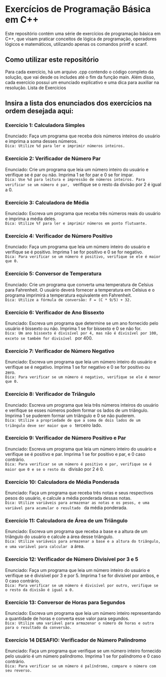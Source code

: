 # Exercícios de Programação Básica em C++

Este repositório contém uma série de exercícios de programação básica em C++, que visam praticar conceitos de lógica de programação, operadores lógicos e matemáticos, utilizando apenas os comandos printf e scanf.

## Como utilizar este repositório

Para cada exercício, há um arquivo .cpp contendo o código completo da solução, que vai desde os includes até o fim da função main. Além disso, cada exercício possui um enunciado explicativo e uma dica para auxiliar na resolução.
Lista de Exercícios

## Insira a lista dos enunciados dos exercícios na ordem desejada aqui:

### Exercício 1: Calculadora Simples 
Enunciado: Faça um programa que receba dois números inteiros do usuário e imprima a soma desses números. \
``` Dica: Utilize %d para ler e imprimir números inteiros. ``` 

### Exercício 2: Verificador de Número Par 
Enunciado: Crie um programa que leia um número inteiro do usuário e verifique se é par ou não. Imprima 1 se for par e 0 se for ímpar. \
``` Dica: Use %d para leitura e impressão de números inteiros. Para verificar se um número é par,  ``` 
verifique se o resto da divisão por 2 é igual a 0.
### Exercício 3: Calculadora de Média 
Enunciado: Escreva um programa que receba três números reais do usuário e imprima a média deles. \
``` Dica: Utilize %f para ler e imprimir números em ponto flutuante. ``` 

### Exercício 4: Verificador de Número Positivo 
Enunciado: Faça um programa que leia um número inteiro do usuário e verifique se é positivo. Imprima 1 se for positivo e 0 se for negativo. \
``` Dica: Para verificar se um número é positivo, verifique se ele é maior que 0. ``` 

### Exercício 5: Conversor de Temperatura 
Enunciado: Crie um programa que converta uma temperatura de Celsius para Fahrenheit. O usuário deverá fornecer a temperatura em Celsius e o programa imprimirá a temperatura equivalente em Fahrenheit. \
``` Dica: Utilize a fórmula de conversão: F = (C * 9/5) + 32. ``` 

### Exercício 6: Verificador de Ano Bissexto 
Enunciado: Escreva um programa que determine se um ano fornecido pelo usuário é bissexto ou não. Imprima 1 se for bissexto e 0 se não for. \
``` Dica: Um ano bissexto é divisível por 4, mas não é divisível por 100, exceto se também for divisível  ``` 
por 400.
### Exercício 7: Verificador de Número Negativo 
Enunciado: Escreva um programa que leia um número inteiro do usuário e verifique se é negativo. Imprima 1 se for negativo e 0 se for positivo ou zero. \
``` Dica: Para verificar se um número é negativo, verifique se ele é menor que 0. ``` 

### Exercício 8: Verificador de Triângulo 
Enunciado: Escreva um programa que leia três números inteiros do usuário e verifique se esses números podem formar os lados de um triângulo. Imprima 1 se puderem formar um triângulo e 0 se não puderem. \
``` Dica: Utilize a propriedade de que a soma de dois lados de um triângulo deve ser maior que o  ``` 
terceiro lado.
### Exercício 9: Verificador de Número Positivo e Par 
Enunciado: Escreva um programa que leia um número inteiro do usuário e verifique se é positivo e par. Imprima 1 se for positivo e par, e 0 caso contrário. \
``` Dica: Para verificar se um número é positivo e par, verifique se é maior que 0 e se o resto da  ``` 
divisão por 2 é 0.
### Exercício 10: Calculadora de Média Ponderada 
Enunciado: Faça um programa que receba três notas e seus respectivos pesos do usuário, e calcule a média ponderada dessas notas. \
``` Dica: Utilize variáveis para armazenar as notas e os pesos, e uma variável para acumular o resultado  ``` 
da média ponderada.
### Exercício 11: Calculadora de Área de um Triângulo 
Enunciado: Escreva um programa que receba a base e a altura de um triângulo do usuário e calcule a área desse triângulo. \
``` Dica: Utilize variáveis para armazenar a base e a altura do triângulo, e uma variável para calcular  ``` 
a área.
### Exercício 12: Verificador de Número Divisível por 3 e 5 
Enunciado: Faça um programa que leia um número inteiro do usuário e verifique se é divisível por 3 e por 5. Imprima 1 se for divisível por ambos, e 0 caso contrário. \
``` Dica: Para verificar se um número é divisível por outro, verifique se o resto da divisão é igual a 0. ``` 

### Exercício 13: Conversor de Horas para Segundos 
Enunciado: Escreva um programa que leia um número inteiro representando a quantidade de horas e converta esse valor para segundos. \
``` Dica: Utilize uma variável para armazenar o número de horas e outra para o resultado da conversão. ``` 


### Exercício 14 DESAFIO: Verificador de Número Palíndromo 
Enunciado: Faça um programa que verifique se um número inteiro fornecido pelo usuário é um número palíndromo. Imprima 1 se for palíndromo e 0 caso contrário. \
``` Dica: Para verificar se um número é palíndromo, compare o número com seu reverso. ``` 


